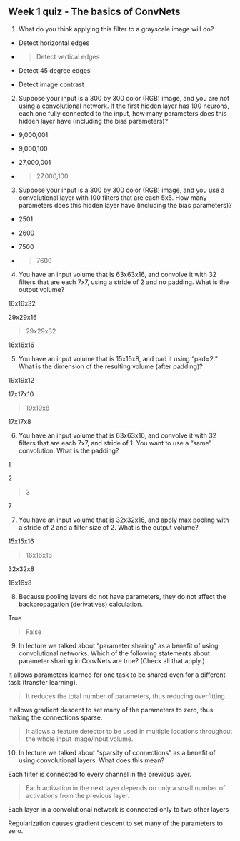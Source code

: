 ## Week 1 quiz - The basics of ConvNets



1. What do you think applying this filter to a grayscale image will do?

  - Detect horizontal edges

  - > Detect vertical edges

  - Detect 45 degree edges

  - Detect image contrast

2. Suppose your input is a 300 by 300 color (RGB) image, and you are not using a convolutional network. If the first hidden layer has 100 neurons, each one fully connected to the input, how many parameters does this hidden layer have (including the bias parameters)?

  - 9,000,001

  - 9,000,100

  - 27,000,001

  - > 27,000,100

3. Suppose your input is a 300 by 300 color (RGB) image, and you use a convolutional layer with 100 filters that are each 5x5. How many parameters does this hidden layer have (including the bias parameters)?

  - 2501

  - 2600

  - 7500

  - > 7600

4. You have an input volume that is 63x63x16, and convolve it with 32 filters that are each 7x7, using a stride of 2 and no padding. What is the output volume?

  16x16x32

  29x29x16

  > 29x29x32

  16x16x16

5. You have an input volume that is 15x15x8, and pad it using “pad=2.” What is the dimension of the resulting volume (after padding)?

  19x19x12

  17x17x10

  > 19x19x8

  17x17x8

6. You have an input volume that is 63x63x16, and convolve it with 32 filters that are each 7x7, and stride of 1. You want to use a “same” convolution. What is the padding?

  1

  2

  > 3

  7

7. You have an input volume that is 32x32x16, and apply max pooling with a stride of 2 and a filter size of 2. What is the output volume?

  15x15x16

  > 16x16x16

  32x32x8

  16x16x8

8. Because pooling layers do not have parameters, they do not affect the backpropagation (derivatives) calculation.

  True

  > False

9. In lecture we talked about “parameter sharing” as a benefit of using convolutional networks. Which of the following statements about parameter sharing in ConvNets are true? (Check all that apply.)

  It allows parameters learned for one task to be shared even for a different task (transfer learning).

  >  It reduces the total number of parameters, thus reducing overfitting.

  It allows gradient descent to set many of the parameters to zero, thus making the connections sparse.

  > It allows a feature detector to be used in multiple locations throughout the whole input image/input volume.

10. In lecture we talked about “sparsity of connections” as a benefit of using convolutional layers. What does this mean?

  Each filter is connected to every channel in the previous layer.

  > Each activation in the next layer depends on only a small number of activations from the previous layer.

  Each layer in a convolutional network is connected only to two other layers

  Regularization causes gradient descent to set many of the parameters to zero.